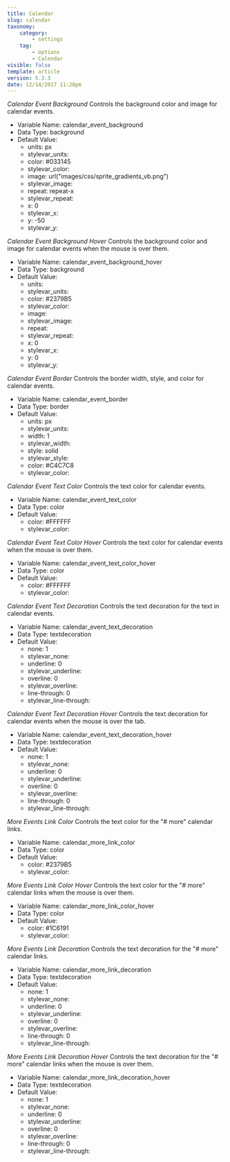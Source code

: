 ```yaml
---
title: Calendar
slug: calendar
taxonomy:
    category:
        - settings
    tag:
        - options
        - Calendar
visible: false
template: article
version: 5.3.3
date: 12/14/2017 11:28pm
---
```


<section class='option'>

*Calendar Event Background*
Controls the background color and image for calendar events.



- Variable Name: calendar_event_background
- Data Type: background
- Default Value: 
	- units: px
	- stylevar_units: 
	- color: #033145
	- stylevar_color: 
	- image: url("images/css/sprite_gradients_vb.png")
	- stylevar_image: 
	- repeat: repeat-x
	- stylevar_repeat: 
	- x: 0
	- stylevar_x: 
	- y: -50
	- stylevar_y: 


</section><section class='option'>

*Calendar Event Background Hover*
Controls the background color and image for calendar events when the mouse is over them.



- Variable Name: calendar_event_background_hover
- Data Type: background
- Default Value: 
	- units: 
	- stylevar_units: 
	- color: #2379B5
	- stylevar_color: 
	- image: 
	- stylevar_image: 
	- repeat: 
	- stylevar_repeat: 
	- x: 0
	- stylevar_x: 
	- y: 0
	- stylevar_y: 


</section><section class='option'>

*Calendar Event Border*
Controls the border width, style, and color for calendar events.



- Variable Name: calendar_event_border
- Data Type: border
- Default Value: 
	- units: px
	- stylevar_units: 
	- width: 1
	- stylevar_width: 
	- style: solid
	- stylevar_style: 
	- color: #C4C7C8
	- stylevar_color: 


</section><section class='option'>

*Calendar Event Text Color*
Controls the text color for calendar events.



- Variable Name: calendar_event_text_color
- Data Type: color
- Default Value: 
	- color: #FFFFFF
	- stylevar_color: 


</section><section class='option'>

*Calendar Event Text Color Hover*
Controls the text color for calendar events when the mouse is over them.



- Variable Name: calendar_event_text_color_hover
- Data Type: color
- Default Value: 
	- color: #FFFFFF
	- stylevar_color: 


</section><section class='option'>

*Calendar Event Text Decoration*
Controls the text decoration for the text in calendar events.



- Variable Name: calendar_event_text_decoration
- Data Type: textdecoration
- Default Value: 
	- none: 1
	- stylevar_none: 
	- underline: 0
	- stylevar_underline: 
	- overline: 0
	- stylevar_overline: 
	- line-through: 0
	- stylevar_line-through: 


</section><section class='option'>

*Calendar Event Text Decoration Hover*
Controls the text decoration for calendar events when the mouse is over the tab.



- Variable Name: calendar_event_text_decoration_hover
- Data Type: textdecoration
- Default Value: 
	- none: 1
	- stylevar_none: 
	- underline: 0
	- stylevar_underline: 
	- overline: 0
	- stylevar_overline: 
	- line-through: 0
	- stylevar_line-through: 


</section><section class='option'>

*More Events Link Color*
Controls the text color for the &quot;# more&quot; calendar links.



- Variable Name: calendar_more_link_color
- Data Type: color
- Default Value: 
	- color: #2379B5
	- stylevar_color: 


</section><section class='option'>

*More Events Link Color Hover*
Controls the text color for the &quot;# more&quot; calendar links when the mouse is over them.



- Variable Name: calendar_more_link_color_hover
- Data Type: color
- Default Value: 
	- color: #1C6191
	- stylevar_color: 


</section><section class='option'>

*More Events Link Decoration*
Controls the text decoration for the &quot;# more&quot; calendar links.



- Variable Name: calendar_more_link_decoration
- Data Type: textdecoration
- Default Value: 
	- none: 1
	- stylevar_none: 
	- underline: 0
	- stylevar_underline: 
	- overline: 0
	- stylevar_overline: 
	- line-through: 0
	- stylevar_line-through: 


</section><section class='option'>

*More Events Link Decoration Hover*
Controls the text decoration for the &quot;# more&quot; calendar links when the mouse is over them.



- Variable Name: calendar_more_link_decoration_hover
- Data Type: textdecoration
- Default Value: 
	- none: 1
	- stylevar_none: 
	- underline: 0
	- stylevar_underline: 
	- overline: 0
	- stylevar_overline: 
	- line-through: 0
	- stylevar_line-through: 


</section>